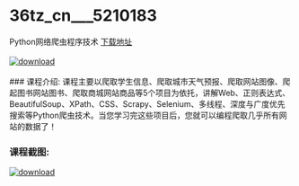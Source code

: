 # 36tz_cn___5210183
Python网络爬虫程序技术
[下载地址](http://www.36tz.cn/article/5210183 "下载地址")
<br/></br>[![download](http://36tz.cn/muke_img/2020_02_1-33-300x178.png "下载地址")](http://www.36tz.cn/article/5210183 "下载地址")
<br/></br>### 课程介绍:
课程主要以爬取学生信息、爬取城市天气预报、爬取网站图像、爬起图书网站图书、爬取商城网站商品等5个项目为依托，讲解Web、正则表达式、BeautifulSoup、XPath、CSS、Scrapy、Selenium、多线程、深度与广度优先搜索等Python爬虫技术。当您学习完这些项目后，您就可以编程爬取几乎所有网站的数据了！

### 课程截图:
[![download](http://36tz.cn/muke_img/2020_02_11-31.png "下载地址")](http://www.36tz.cn/article/5210183 "下载地址")
